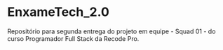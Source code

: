 # EnxameTech_2.0
Repositório para segunda entrega do projeto em equipe - Squad 01 - do curso Programador Full Stack da Recode Pro.
